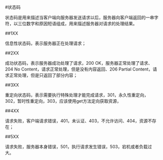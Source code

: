 #状态码

状态码是用来描述当客户端向服务器发送请求以后，服务器向客户端返回的一串字符，以三位数字和原因短语组成，用来描述服务器对请求的处理结果。

##1XX

信息性状态码，表示服务器正在处理请求；

##2XX

成功状态码，表示服务器成功处理了请求，200 OK，服务器正常处理了请求、204 No Content，请求正常处理，但是没有内容返回、206 Partial Content，请求正常处理，但是只返回了部分内容；

##3XX

重定向状态码，表示需要执行特殊处理才能完成请求，301，永久性重定向，302，暂时性重定向，303，应该使用get方法定向获取资源，

##4XX

请求失败，客户端请求错误，401，未认证、403，不允许访问、404，资源不存在；

##5XX

请求失败，服务器本身错误，501，执行请求发生错误，503，宕机或者负载过大。